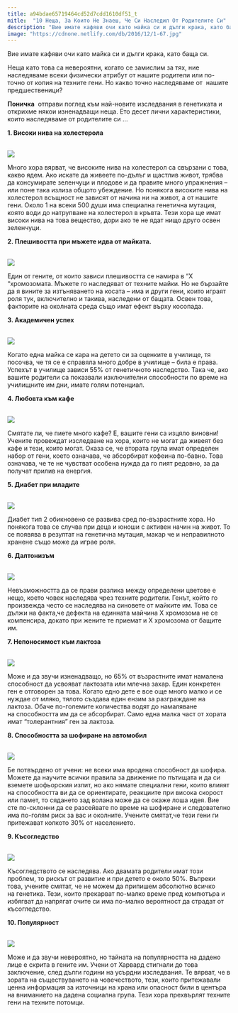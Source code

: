 ```yaml
---
title: a94bdae65719464cd52d7cdd1610df51_t
mitle:  "10 Неща, За Които Не Знаеш, Че Си Наследил От Родителите Си"
description: "Вие имате кафяви очи като майка си и дълги крака, като баща си. Неща като това са невероятни, когато се замислим за тях, ние наследяваме всеки физически атрибут от на"
image: "https://cdnone.netlify.com/db/2016/12/1-67.jpg"
---
```


 <p>Вие имате кафяви очи като майка си и дълги крака, като баща си.</p>      <p>Неща като това са невероятни, когато се замислим за тях, ние наследяваме всеки физически атрибут от нашите родители или по-точно от копия на техните гени. Но какво точно наследяваме от  нашите предшественици?</p> <p><strong>Поничка</strong>  отправи поглед към най-новите изследвания в генетиката и открихме някои изненадващи неща. Ето десет лични характеристики, които наследяваме от родителите си …</p>  <p><strong>1. Високи нива на холестерола</strong></p>      <p> <br/><img src="https://cdnone.netlify.com/db/2016/12/1-67.jpg"/><br/></p> <p>Много хора вярват, че високите нива на холестерол са свързани с това, какво ядем. Ако искате да живеете по-дълъг и щастлив живот, трябва да консумирате зеленчуци и плодове и да правите много упражнения – или поне така излиза общото убеждение. Но понякога високите нива на холестерол всъщност не зависят от начина ни на живот, а от нашите гени. Около 1 на всеки 500 души има специална генетична мутация, която води до натрупване на холестерол в кръвта. Тези хора ще имат високи нива на това вещество, дори ако те не ядат нищо друго освен зеленчуци.</p>  <p><strong>2. Плешивостта при мъжете идва от майката.</strong></p> <p> <br/><img src="https://cdnone.netlify.com/db/2016/12/2-45.jpg"/><br/></p>      <p>Един от гените, от които зависи плешивостта се намира в “X “хромозомата. Мъжете го наследяват от техните майки. Но не бързайте да я вините за изтъняването на косата – има и други гени, които играят роля тук, включително и такива, наследени от бащата. Освен това, факторите на околната среда също имат ефект върху косопада.</p> <p><strong>3. Академичен успех</strong></p> <p> <br/><img src="https://cdnone.netlify.com/db/2016/12/3-67.jpg"/><br/></p> <p>Когато една майка се кара на детето си за оценките в училище, тя посочва, че тя се е справяла много добре в училище – била е права. Успехът в училище зависи 55% от генетичното наследство. Така че, ако вашите родители са показвали изключителни способности по време на училищните им дни, имате голям потенциал.</p>  <p><strong>4. Любовта към кафе</strong></p> <p> <br/><img src="https://cdnone.netlify.com/db/2016/12/4-66.jpg"/><br/></p>      <p>Смятате ли, че пиете много кафе? Е, вашите гени са изцяло виновни! Учените провеждат изследване на хора, които не могат да живеят без кафе и тези, които могат. Оказа се, че втората група имат определен набор от гени, което означава, че абсорбират кофеина по-бавно. Това означава, че те не чувстват особена нужда да го пият редовно, за да получат прилив на енергия.</p> <p><strong>5. Диабет при младите</strong></p> <p> <br/><img src="https://cdnone.netlify.com/db/2016/12/5-64.jpg"/><br/></p> <p>Диабет тип 2 обикновено се развива сред по-възрастните хора. Но понякога това се случва при деца и юноши с активен начин на живот. То се появява в резултат на генетична мутация, макар че и неправилното хранене също може да играе роля.</p>       <p><strong>6. Далтонизъм</strong></p> <p> <br/><img src="https://cdnone.netlify.com/db/2016/12/6-63.jpg"/><br/></p> <p>Невъзможността да се прави разлика между определени цветове е нещо, което човек наследява чрез техните родители. Генът, който го произвежда често се наследява на синовете от майките им. Това се дължи на факта,че дефекта на единната майчина X хромозома не се компенсира, докато при жените те приемат и X хромозома от бащите им.</p> <p><strong>7. Непоносимост към лактоза</strong></p> <p> <br/><img src="https://cdnone.netlify.com/db/2016/12/7-57.jpg"/><br/></p> <p>Може и да звучи изненадващо, но 65% от възрастните имат намалена способност да усвояват лактозата или млечна захар. Един конкретен ген е отговорен за това. Когато едно дете е все още много малко и се нуждае от мляко, тялото създава един ензим за разграждане на лактоза. Обаче по-големите количества водят до намаляване на способността им да се абсорбират. Само една малка част от хората имат “толерантния” ген за лактоза.</p>  <p><strong>8. Способността за шофиране на автомобил</strong></p> <p> <br/><img src="https://cdnone.netlify.com/db/2016/12/8-54.jpg"/><br/></p> <p>Бе потвърдено от учени: не всеки има вродена способност да шофира. Можете да научите всички правила за движение по пътищата и да си вземете шофьорския изпит, но ако нямате специални гени, които влияят на способността ви да се ориентирате, реакциите при висока скорост или памет, то сядането зад волана може да се окаже лоша идея. Вие сте по-склонни да се разсейвате по време на шофиране и следователно има по-голям риск за вас и околните. Учените смятат,че тези гени ги притежават колкото 30% от населението.</p> <p><strong>9. Късогледство</strong></p> <p> <br/><img src="https://cdnone.netlify.com/db/2016/12/9-52.jpg"/><br/></p> <p>Късогледството се наследява. Ако двамата родители имат този проблем, то рискът от развитие и при детето е около 50%. Въпреки това, учените смятат, че не можем да припишем абсолютно всичко на генетика. Тези, които прекарват по-малко време пред компютъра и избягват да напрягат очите си има по-малко вероятност да страдат от късогледство.</p>  <p><strong>10. Популярност</strong></p> <p> <br/><img src="https://cdnone.netlify.com/db/2016/12/10-51.jpg"/><br/></p> <p>Може и да звучи невероятно, но тайната на популярността на дадено лице е скрита в гените им. Учени от Харвард стигнали до това заключение, след дълги години на усърдни изследвания. Те вярват, че в зората на съществуването на човечеството, тези, които притежавали ценна информация за източници на храна или опасност били в центъра на вниманието на дадена социална група. Тези хора прехвърлят техните гени на техните потомци.</p>       